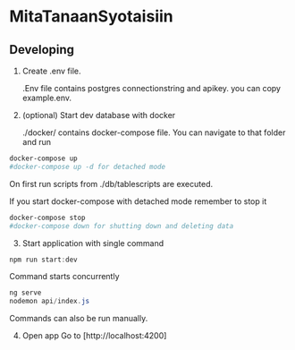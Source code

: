 # MitaTanaanSyotaisiin

## Developing

1. Create .env file.

   .Env file contains postgres connectionstring and apikey. you can copy example.env.

2. (optional) Start dev database with docker

   ./docker/ contains docker-compose file. You can navigate to that folder and run

```Powershell
docker-compose up
#docker-compose up -d for detached mode
```

On first run scripts from ./db/tablescripts are executed.

If you start docker-compose with detached mode remember to stop it

```Powershell
docker-compose stop
#docker-compose down for shutting down and deleting data
```

3. Start application with single command

```Powershell
npm run start:dev
```

Command starts concurrently

```Powershell
ng serve
nodemon api/index.js
```

Commands can also be run manually.

4. Open app
   Go to [http://localhost:4200]

